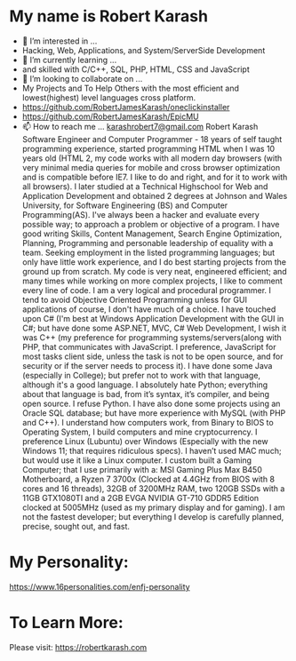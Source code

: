 # My name is Robert Karash
- 👀 I’m interested in ...
- Hacking, Web, Applications, and System/ServerSide Development
- 🌱 I’m currently learning ...
- and skilled with C/C++, SQL, PHP, HTML, CSS and JavaScript
- 💞️ I’m looking to collaborate on ...
- My Projects and To Help Others with the most efficient and lowest(highest) level languages cross platform.
- https://github.com/RobertJamesKarash/oneclickinstaller
- https://github.com/RobertJamesKarash/EpicMU
- 📫 How to reach me ...
karashrobert7@gmail.com
Robert Karash
Software Engineer and Computer Programmer - 18 years of self taught programming experience, started programming HTML when I was 10 years old (HTML 2, my code works with all modern day browsers (with very minimal media queries for mobile and cross browser optimization and is compatible before IE7. I like to do and right, and for it to work with all browsers). I later studied at a Technical Highschool for Web and Application Development and obtained 2 degrees at Johnson and Wales University, for Software Engineering (BS) and Computer Programming(AS). I've always been a hacker and evaluate every possible way; to approach a problem or objective of a program. I have good writing Skills, Content Management, Search Engine Optimization, Planning, Programming  and personable leadership of equality with a team. Seeking employment in the listed programming languages; but only have little work experience, and I do best starting projects from the ground up from scratch. My code is very neat, engineered efficient; and many times while working on more complex projects, I like to comment every line of code. I am a very logical and procedural programmer. I tend to avoid Objective Oriented Programming unless for GUI applications of course, I don't have much of a choice. I have touched upon C# (I'm best at Windows Application Development with the GUI in C#; but have done some ASP.NET, MVC, C# Web Development, I wish it was C++ (my preference for programming systems/servers(along with PHP, that communicates with JavaScript. I preference, JavaScript for most tasks client side, unless the task is not to be open source, and for security or if the server needs to process it). I have done some Java (especially in College); but prefer not to work with that language, although it's a good language. I absolutely hate Python; everything about that language is bad, from it’s syntax, it’s compiler, and being open source. I refuse Python. I have also done some projects using an Oracle SQL database; but have more experience with MySQL (with PHP and C++). I understand how computers work, from Binary to BIOS to Operating System, I build computers and mine cryptocurrency. I preference Linux (Lubuntu) over Windows (Especially with the new Windows 11; that requires ridiculous specs). I haven’t used MAC much; but would use it like a Linux computer. I custom built a Gaming Computer; that I use primarily with a: MSI Gaming Plus Max B450 Motherboard, a Ryzen 7 3700x (Clocked at 4.4GHz from BIOS with 8 cores and 16 threads), 32GB of 3200MHz RAM, two 120GB SSDs with a 11GB GTX1080TI and a 2GB EVGA NVIDIA GT-710 GDDR5 Edition clocked at 5005MHz (used as my primary display and for gaming). I am not the fastest developer; but everything I develop is carefully planned, precise, sought out, and fast.
# My Personality:
https://www.16personalities.com/enfj-personality
# To Learn More:
Please visit: https://robertkarash.com

